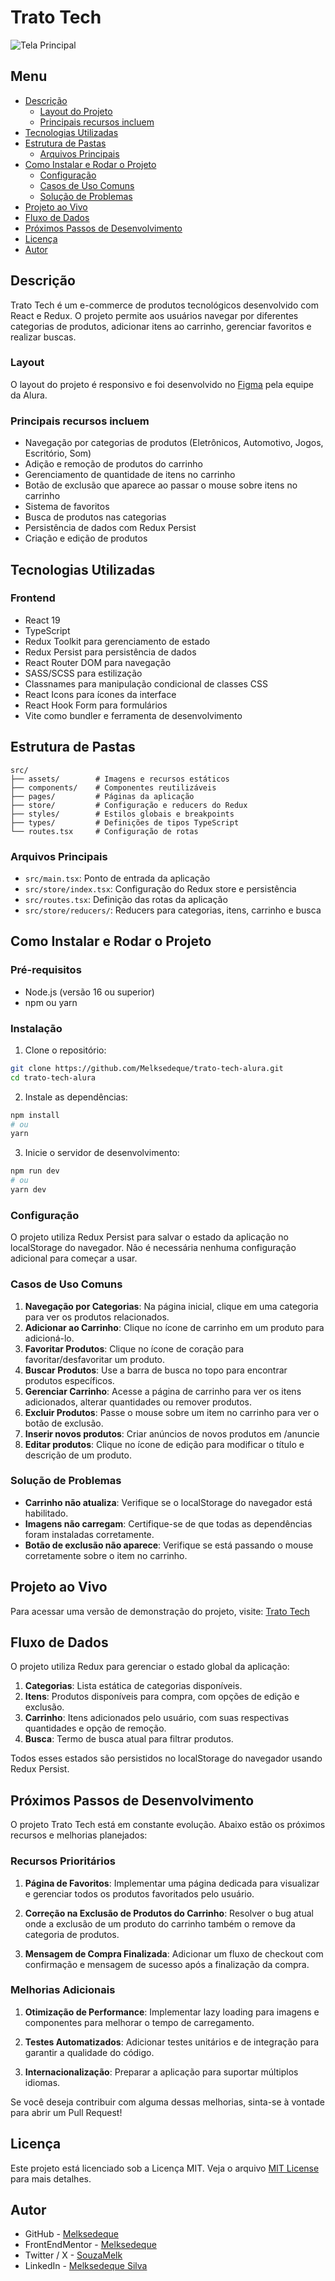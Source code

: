 # Trato Tech

![Tela Principal](/screenshot/tela-principal.png)

## Menu

- [Descrição](#descrição)
  - [Layout do Projeto](#layout)
  - [Principais recursos incluem](#principais-recursos-incluem)
- [Tecnologias Utilizadas](#tecnologias-utilizadas)
- [Estrutura de Pastas](#estrutura-de-pastas)
  - [Arquivos Principais](#arquivos-principais)
- [Como Instalar e Rodar o Projeto](#como-instalar-e-rodar-o-projeto)
  - [Configuração](#configuração)
  - [Casos de Uso Comuns](#casos-de-uso-comuns)
  - [Solução de Problemas](#solução-de-problemas)
- [Projeto ao Vivo](#projeto-ao-vivo)
- [Fluxo de Dados](#fluxo-de-dados)
- [Próximos Passos de Desenvolvimento](#próximos-passos-de-desenvolvimento)
- [Licença](#licença)
- [Autor](#autor)

## Descrição

Trato Tech é um e-commerce de produtos tecnológicos desenvolvido com React e Redux. O projeto permite aos usuários navegar por diferentes categorias de produtos, adicionar itens ao carrinho, gerenciar favoritos e realizar buscas.

### Layout

O layout do projeto é responsivo e foi desenvolvido no [Figma](https://www.figma.com/design/XuqzfXGFTPQYR5O1SS60NI/React--gerenciamento-de-estados-globais-com-Redux-%7C-TratoTech--Community-?node-id=50-4&p=f&t=KSRbNzHDojI3PBXO-0) pela equipe da Alura.

### Principais recursos incluem

- Navegação por categorias de produtos (Eletrônicos, Automotivo, Jogos, Escritório, Som)
- Adição e remoção de produtos do carrinho
- Gerenciamento de quantidade de itens no carrinho
- Botão de exclusão que aparece ao passar o mouse sobre itens no carrinho
- Sistema de favoritos
- Busca de produtos nas categorias
- Persistência de dados com Redux Persist
- Criação e edição de produtos

## Tecnologias Utilizadas

### Frontend

- React 19
- TypeScript
- Redux Toolkit para gerenciamento de estado
- Redux Persist para persistência de dados
- React Router DOM para navegação
- SASS/SCSS para estilização
- Classnames para manipulação condicional de classes CSS
- React Icons para ícones da interface
- React Hook Form para formulários
- Vite como bundler e ferramenta de desenvolvimento

## Estrutura de Pastas

```
src/
├── assets/        # Imagens e recursos estáticos
├── components/    # Componentes reutilizáveis
├── pages/         # Páginas da aplicação
├── store/         # Configuração e reducers do Redux
├── styles/        # Estilos globais e breakpoints
├── types/         # Definições de tipos TypeScript
└── routes.tsx     # Configuração de rotas
```

### Arquivos Principais

- `src/main.tsx`: Ponto de entrada da aplicação
- `src/store/index.tsx`: Configuração do Redux store e persistência
- `src/routes.tsx`: Definição das rotas da aplicação
- `src/store/reducers/`: Reducers para categorias, itens, carrinho e busca

## Como Instalar e Rodar o Projeto

### Pré-requisitos

- Node.js (versão 16 ou superior)
- npm ou yarn

### Instalação

1. Clone o repositório:

```bash
git clone https://github.com/Melksedeque/trato-tech-alura.git
cd trato-tech-alura
```

2. Instale as dependências:

```bash
npm install
# ou
yarn
```

3. Inicie o servidor de desenvolvimento:

```bash
npm run dev
# ou
yarn dev
```

### Configuração

O projeto utiliza Redux Persist para salvar o estado da aplicação no localStorage do navegador. Não é necessária nenhuma configuração adicional para começar a usar.

### Casos de Uso Comuns

1. **Navegação por Categorias**: Na página inicial, clique em uma categoria para ver os produtos relacionados.
2. **Adicionar ao Carrinho**: Clique no ícone de carrinho em um produto para adicioná-lo.
3. **Favoritar Produtos**: Clique no ícone de coração para favoritar/desfavoritar um produto.
4. **Buscar Produtos**: Use a barra de busca no topo para encontrar produtos específicos.
5. **Gerenciar Carrinho**: Acesse a página de carrinho para ver os itens adicionados, alterar quantidades ou remover produtos.
6. **Excluir Produtos**: Passe o mouse sobre um item no carrinho para ver o botão de exclusão.
7. **Inserir novos produtos**: Criar anúncios de novos produtos em /anuncie
8. **Editar produtos**: Clique no ícone de edição para modificar o título e descrição de um produto.

### Solução de Problemas

- **Carrinho não atualiza**: Verifique se o localStorage do navegador está habilitado.
- **Imagens não carregam**: Certifique-se de que todas as dependências foram instaladas corretamente.
- **Botão de exclusão não aparece**: Verifique se está passando o mouse corretamente sobre o item no carrinho.

## Projeto ao Vivo

Para acessar uma versão de demonstração do projeto, visite: [Trato Tech](#)

## Fluxo de Dados

O projeto utiliza Redux para gerenciar o estado global da aplicação:

1. **Categorias**: Lista estática de categorias disponíveis.
2. **Itens**: Produtos disponíveis para compra, com opções de edição e exclusão.
3. **Carrinho**: Itens adicionados pelo usuário, com suas respectivas quantidades e opção de remoção.
4. **Busca**: Termo de busca atual para filtrar produtos.

Todos esses estados são persistidos no localStorage do navegador usando Redux Persist.

## Próximos Passos de Desenvolvimento

O projeto Trato Tech está em constante evolução. Abaixo estão os próximos recursos e melhorias planejados:

### Recursos Prioritários

1. **Página de Favoritos**: Implementar uma página dedicada para visualizar e gerenciar todos os produtos favoritados pelo usuário.

2. **Correção na Exclusão de Produtos do Carrinho**: Resolver o bug atual onde a exclusão de um produto do carrinho também o remove da categoria de produtos.

3. **Mensagem de Compra Finalizada**: Adicionar um fluxo de checkout com confirmação e mensagem de sucesso após a finalização da compra.

### Melhorias Adicionais

1. **Otimização de Performance**: Implementar lazy loading para imagens e componentes para melhorar o tempo de carregamento.

2. **Testes Automatizados**: Adicionar testes unitários e de integração para garantir a qualidade do código.

3. **Internacionalização**: Preparar a aplicação para suportar múltiplos idiomas.

Se você deseja contribuir com alguma dessas melhorias, sinta-se à vontade para abrir um Pull Request!

## Licença

Este projeto está licenciado sob a Licença MIT. Veja o arquivo [MIT License](https://github.com/Melksedeque/trato-tech-alura?tab=MIT-1-ov-file) para mais detalhes.

## Autor

- GitHub - [Melksedeque](https://github.com/Melksedeque/)
- FrontEndMentor - [Melksedeque](https://www.frontendmentor.io/profile/Melksedeque)
- Twitter / X - [SouzaMelk](https://x.com/SouzaMelk)
- LinkedIn - [Melksedeque Silva](https://www.linkedin.com/in/melksedeque-silva/)
